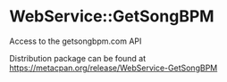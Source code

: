 # WebService::GetSongBPM
Access to the getsongbpm.com API

Distribution package can be found at https://metacpan.org/release/WebService-GetSongBPM
